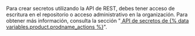 Para crear secretos utilizando la API de REST, debes tener acceso de escritura en el repositorio o acceso administrativo en la organización. Para obtener más información, consulta la sección "[ API de secretos de {% data variables.product.prodname_actions %}](/rest/reference/actions#secrets)".
